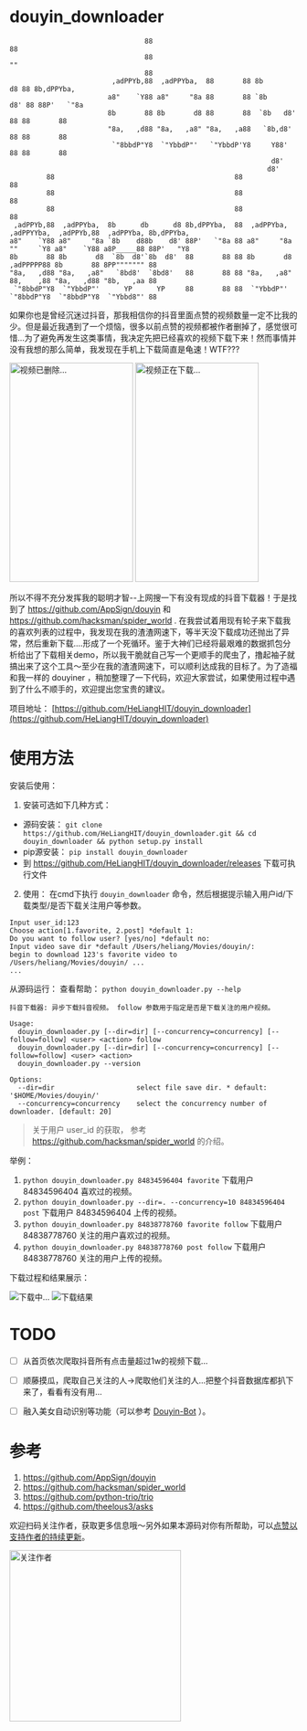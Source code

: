 # douyin_downloader

```univers.flf
                                 88                                     88
                                 88                                     ""
                                 88
                         ,adPPYb,88  ,adPPYba,  88       88 8b       d8 88 8b,dPPYba,
                        a8"    `Y88 a8"     "8a 88       88 `8b     d8' 88 88P'   `"8a
                        8b       88 8b       d8 88       88  `8b   d8'  88 88       88
                        "8a,   ,d88 "8a,   ,a8" "8a,   ,a88   `8b,d8'   88 88       88
                         `"8bbdP"Y8  `"YbbdP"'   `"YbbdP'Y8     Y88'    88 88       88
                                                                d8'
                                                               d8'
         88                                            88                                 88
         88                                            88                                 88
         88                                            88                                 88
 ,adPPYb,88  ,adPPYba,  8b      db      d8 8b,dPPYba,  88  ,adPPYba,  ,adPPYYba,  ,adPPYb,88  ,adPPYba, 8b,dPPYba,
a8"    `Y88 a8"     "8a `8b    d88b    d8' 88P'   `"8a 88 a8"     "8a ""     `Y8 a8"    `Y88 a8P_____88 88P'   "Y8
8b       88 8b       d8  `8b  d8'`8b  d8'  88       88 88 8b       d8 ,adPPPPP88 8b       88 8PP""""""" 88
"8a,   ,d88 "8a,   ,a8"   `8bd8'  `8bd8'   88       88 88 "8a,   ,a8" 88,    ,88 "8a,   ,d88 "8b,   ,aa 88
 `"8bbdP"Y8  `"YbbdP"'      YP      YP     88       88 88  `"YbbdP"'  `"8bbdP"Y8  `"8bbdP"Y8  `"Ybbd8"' 88
```

如果你也是曾经沉迷过抖音，那我相信你的抖音里面点赞的视频数量一定不比我的少。但是最近我遇到了一个烦恼，很多以前点赞的视频都被作者删掉了，感觉很可惜...为了避免再发生这类事情，我决定先把已经喜欢的视频下载下来！然而事情并没有我想的那么简单，我发现在手机上下载简直是龟速！WTF???

<img src="./img/deleted.jpg" width = "216" height = "384" alt="视频已删除..." /> <img src="./img/timeout.jpg" width = "216" height = "384" alt="视频正在下载..." />

所以不得不充分发挥我的聪明才智--上网搜一下有没有现成的抖音下载器！于是找到了 https://github.com/AppSign/douyin 和 https://github.com/hacksman/spider_world . 在我尝试着用现有轮子来下载我的喜欢列表的过程中，我发现在我的渣渣网速下，等半天没下载成功还抛出了异常，然后重新下载....形成了一个死循环。鉴于大神们已经将最艰难的数据抓包分析给出了下载相关demo，所以我干脆就自己写一个更顺手的爬虫了，撸起袖子就搞出来了这个工具～至少在我的渣渣网速下，可以顺利达成我的目标了。为了造福和我一样的 douyiner ，稍加整理了一下代码，欢迎大家尝试，如果使用过程中遇到了什么不顺手的，欢迎提出您宝贵的建议。

项目地址： [https://github.com/HeLiangHIT/douyin_downloader](https://github.com/HeLiangHIT/douyin_downloader)


# 使用方法

安装后使用：
1. 安装可选如下几种方式： 
  + 源码安装： `git clone https://github.com/HeLiangHIT/douyin_downloader.git && cd douyin_downloader && python setup.py install` 
  + pip源安装： `pip install douyin_downloader`
  + 到 https://github.com/HeLiangHIT/douyin_downloader/releases 下载可执行文件
2. 使用： 在cmd下执行 `douyin_downloader` 命令，然后根据提示输入用户id/下载类型/是否下载关注用户等参数。

```
Input user_id:123
Choose action[1.favorite, 2.post] *default 1:
Do you want to follow user? [yes/no] *default no:
Input video save dir *default /Users/heliang/Movies/douyin/:
begin to download 123's favorite video to /Users/heliang/Movies/douyin/ ...
...
```


从源码运行：
查看帮助： `python douyin_downloader.py --help`

```
抖音下载器: 异步下载抖音视频。 follow 参数用于指定是否是下载关注的用户视频。

Usage:
  douyin_downloader.py [--dir=dir] [--concurrency=concurrency] [--follow=follow] <user> <action> follow
  douyin_downloader.py [--dir=dir] [--concurrency=concurrency] [--follow=follow] <user> <action>
  douyin_downloader.py --version

Options:
  --dir=dir                    select file save dir. * default: '$HOME/Movies/douyin/'
  --concurrency=concurrency    select the concurrency number of downloader. [default: 20]
```
> 关于用户 user_id 的获取， 参考 https://github.com/hacksman/spider_world 的介绍。


举例：

1. `python douyin_downloader.py 84834596404 favorite` 下载用户 84834596404 喜欢过的视频。
2. `python douyin_downloader.py --dir=. --concurrency=10 84834596404 post` 下载用户 84834596404 上传的视频。
3. `python douyin_downloader.py 84838778760 favorite follow` 下载用户 84838778760 关注的用户喜欢过的视频。
4. `python douyin_downloader.py 84838778760 post follow` 下载用户 84838778760 关注的用户上传的视频。


下载过程和结果展示：

![下载中...](img/downloading.png)
![下载结果](img/result.png)


# TODO

* [ ] 从首页依次爬取抖音所有点击量超过1w的视频下载...
* [ ] 顺藤摸瓜，爬取自己关注的人->爬取他们关注的人...把整个抖音数据库都扒下来了，看看有没有用...
* [ ] 融入美女自动识别等功能（可以参考 [Douyin-Bot](https://github.com/wangshub/Douyin-Bot) ）。


# 参考

1. https://github.com/AppSign/douyin
2. https://github.com/hacksman/spider_world
3. https://github.com/python-trio/trio
4. https://github.com/theelous3/asks


欢迎扫码关注作者，获取更多信息哦～另外如果本源码对你有所帮助，可以[点赞以支持作者的持续更新](./img/URgood.jpg)。

<img src="./img/owner.jpg" width = "300" height = "300" alt="关注作者" align="center" />






